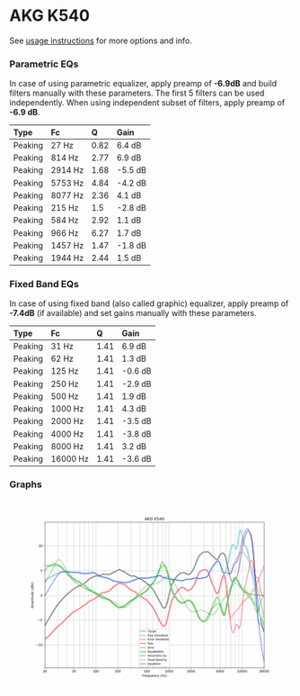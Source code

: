 # AKG K540
See [usage instructions](https://github.com/jaakkopasanen/AutoEq#usage) for more options and info.

### Parametric EQs
In case of using parametric equalizer, apply preamp of **-6.9dB** and build filters manually
with these parameters. The first 5 filters can be used independently.
When using independent subset of filters, apply preamp of **-6.9 dB**.

| Type    | Fc      |    Q | Gain    |
|:--------|:--------|:-----|:--------|
| Peaking | 27 Hz   | 0.82 | 6.4 dB  |
| Peaking | 814 Hz  | 2.77 | 6.9 dB  |
| Peaking | 2914 Hz | 1.68 | -5.5 dB |
| Peaking | 5753 Hz | 4.84 | -4.2 dB |
| Peaking | 8077 Hz | 2.36 | 4.1 dB  |
| Peaking | 215 Hz  | 1.5  | -2.8 dB |
| Peaking | 584 Hz  | 2.92 | 1.1 dB  |
| Peaking | 966 Hz  | 6.27 | 1.7 dB  |
| Peaking | 1457 Hz | 1.47 | -1.8 dB |
| Peaking | 1944 Hz | 2.44 | 1.5 dB  |

### Fixed Band EQs
In case of using fixed band (also called graphic) equalizer, apply preamp of **-7.4dB**
(if available) and set gains manually with these parameters.

| Type    | Fc       |    Q | Gain    |
|:--------|:---------|:-----|:--------|
| Peaking | 31 Hz    | 1.41 | 6.9 dB  |
| Peaking | 62 Hz    | 1.41 | 1.3 dB  |
| Peaking | 125 Hz   | 1.41 | -0.6 dB |
| Peaking | 250 Hz   | 1.41 | -2.9 dB |
| Peaking | 500 Hz   | 1.41 | 1.9 dB  |
| Peaking | 1000 Hz  | 1.41 | 4.3 dB  |
| Peaking | 2000 Hz  | 1.41 | -3.5 dB |
| Peaking | 4000 Hz  | 1.41 | -3.8 dB |
| Peaking | 8000 Hz  | 1.41 | 3.2 dB  |
| Peaking | 16000 Hz | 1.41 | -3.6 dB |

### Graphs
![](./AKG%20K540.png)